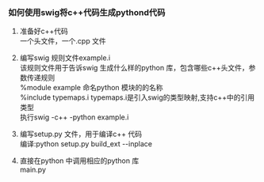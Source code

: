### 如何使用swig将c++代码生成pythond代码  

1. 准备好c++代码  
一个头文件，一个.cpp 文件  
 
2. 编写swig 规则文件example.i  
该规则文件用于告诉swig 生成什么样的python 库，包含哪些c++头文件，参数传递规则  
%module example        命名python 模块的的名称  
%include typemaps.i    typemaps.i是引入swig的类型映射,支持c++中的引用类型  
执行swig -c++ -python example.i  

3. 编写setup.py 文件，用于编译c++ 代码  
编译:python setup.py build_ext --inplace  

5. 直接在python 中调用相应的python 库  
main.py  